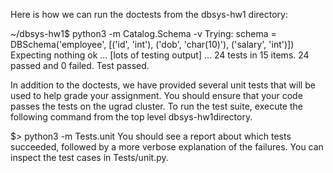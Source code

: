 Here is how we can run the doctests from the dbsys-hw1 directory:

~/dbsys-hw1$ python3 -m Catalog.Schema -v
Trying:
    schema = DBSchema('employee', [('id', 'int'), ('dob', 'char(10)'), ('salary', 'int')])
Expecting nothing
ok
... [lots of testing output] ...
24 tests in 15 items.
24 passed and 0 failed.
Test passed.

In addition to the doctests, we have provided several unit tests that will be used to help grade your assignment. You should ensure that your code passes the tests on the ugrad cluster. To run the test suite, execute the following command from the top level dbsys-hw1directory.

$> python3 -m Tests.unit
You should see a report about which tests succeeded, followed by a more verbose explanation of the failures. You can inspect the test cases in Tests/unit.py.